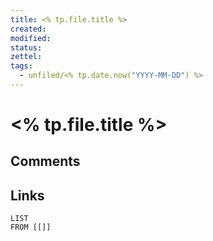 ```yaml
---
title: <% tp.file.title %>
created: 
modified: 
status:  
zettel: 
tags:
  - unfiled/<% tp.date.now("YYYY-MM-DD") %>
---
```

# <% tp.file.title %>
## Comments

## Links

```dataview
LIST
FROM [[]]
```

